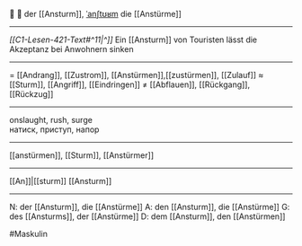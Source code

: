 🏃 🔵 der [[Ansturm]], [ˈanʃtʊʁm](https://youglish.com/pronounce/Ansturm/german)
die [[Anstürme]]

---
*[[C1-Lesen-421-Text#^11|^]]* Ein [[Ansturm]] von Touristen lässt die Akzeptanz bei Anwohnern sinken

---
= [[Andrang]], [[Zustrom]], [[Anstürmen]],[[zustürmen]], [[Zulauf]]
≈ [[Sturm]], [[Angriff]], [[Eindringen]]
≠ [[Abflauen]], [[Rückgang]], [[Rückzug]]

---
onslaught, rush, surge  
натиск, приступ, напор

---
[[anstürmen]], [[Sturm]], [[Anstürmer]]

---
[[An]]|[[sturm]]
[[Ansturm]]


---
N: der [[Ansturm]], die [[Anstürme]]
A: den [[Ansturm]], die [[Anstürme]]
G: des [[Ansturms]], der [[Anstürme]]
D: dem [[Ansturm]], den [[Anstürmen]]

#Maskulin 